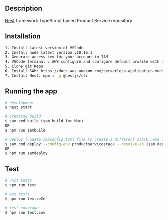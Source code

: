 ## Description

[Nest](https://github.com/nestjs/nest) framework TypeScript based Product Service repository.

## Installation

```bash
1. Install Latest version of VSCode
2. Install node latest version v18.16.1
3. Generate access key for your account in IAM
4. VSCode terminal : AWS configure and configure default profile with access key and secret.
5. Clone git Repo
6. Install SAM: https://docs.aws.amazon.com/serverless-application-model/latest/developerguide/install-sam-cli.html
7. Install Nest: npm i -g @nestjs/cli
```

## Running the app

```bash
# development
$ nest start

# Creating build
$ sam.cmd build (sam build for Mac)
OR 
$ npm run sambuild 

# Deploy (update samconfig.toml file to create a different stack name for each developer)
$ sam.cmd deploy --config-env productservicestack --resolve-s3 (sam deploy for Mac)
OR 
$ npm run samdeploy
```

## Test

```bash
# unit tests
$ npm run test

# e2e tests
$ npm run test:e2e

# test coverage
$ npm run test:cov
```
